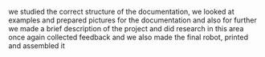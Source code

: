 we studied the correct structure of the documentation, we looked at examples and prepared pictures for the documentation and also for further we made a brief description of the project and did research in this area once again collected feedback 
 and we also made the final robot, printed and assembled it 

